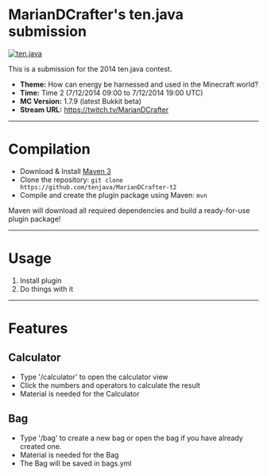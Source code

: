 MarianDCrafter's ten.java submission
==============================

[![ten.java](https://cdn.mediacru.sh/hu4CJqRD7AiB.svg)](https://tenjava.com/)

This is a submission for the 2014 ten.java contest.

- __Theme:__ How can energy be harnessed and used in the Minecraft world?
- __Time:__ Time 2 (7/12/2014 09:00 to 7/12/2014 19:00 UTC)
- __MC Version:__ 1.7.9 (latest Bukkit beta)
- __Stream URL:__ https://twitch.tv/MarianDCrafter

<!-- put chosen theme above -->

---------------------------------------

Compilation
===========

- Download & Install [Maven 3](http://maven.apache.org/download.html)
- Clone the repository: `git clone https://github.com/tenjava/MarianDCrafter-t2`
- Compile and create the plugin package using Maven: `mvn`

Maven will download all required dependencies and build a ready-for-use plugin package!

---------------------------------------

Usage
=====

1. Install plugin
2. Do things with it

---------------------------------------

Features
=========

Calculator
----------
- Type '/calculator' to open the calculator view
- Click the numbers and operators to calculate the result
- Material is needed for the Calculator

Bag
---
- Type '/bag' to create a new bag or open the bag if you have already created one.
- Material is needed for the Bag
- The Bag will be saved in bags.yml
